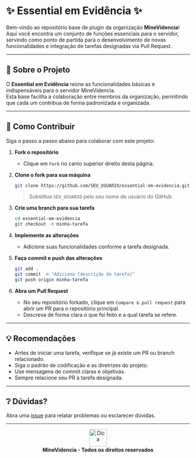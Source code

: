 # ✨ Essential em Evidência ✨

Bem-vindo ao repositório base de plugin da organização **MineVidencia**!  
Aqui você encontra um conjunto de funções essenciais para o servidor, servindo como ponto de partida para o desenvolvimento de novas funcionalidades e integração de tarefas designadas via Pull Request.

---

## 🧩 Sobre o Projeto

O **Essential em Evidência** reúne as funcionalidades básicas e indispensáveis para o servidor MineVidencia.  
Esta base facilita a colaboração entre membros da organização, permitindo que cada um contribua de forma padronizada e organizada.

---

## 🚀 Como Contribuir

Siga o passo a passo abaixo para colaborar com este projeto:

1. **Fork o repositório**
   - Clique em `Fork` no canto superior direito desta página.

2. **Clone o fork para sua máquina**
   ```sh
   git clone https://github.com/SEU_USUARIO/essential-em-evidencia.git
   ```
   > Substitua `SEU_USUARIO` pelo seu nome de usuário do GitHub.

3. **Crie uma branch para sua tarefa**
   ```sh
   cd essential-em-evidencia
   git checkout -b minha-tarefa
   ```

4. **Implemente as alterações**
   - Adicione suas funcionalidades conforme a tarefa designada.

5. **Faça commit e push das alterações**
   ```sh
   git add .
   git commit -m "Adiciona [descrição da tarefa]"
   git push origin minha-tarefa
   ```

6. **Abra um Pull Request**
   - No seu repositório forkado, clique em `Compare & pull request` para abrir um PR para o repositório principal.
   - Descreva de forma clara o que foi feito e a qual tarefa se refere.

---

## 💡 Recomendações

- Antes de iniciar uma tarefa, verifique se já existe um PR ou branch relacionado.
- Siga o padrão de codificação e as diretrizes do projeto.
- Use mensagens de commit claras e objetivas.
- Sempre relacione seu PR à tarefa designada.

---

## ❔ Dúvidas?

Abra uma [issue](https://github.com/MineVidencia/essential-em-evidencia/issues) para relatar problemas ou esclarecer dúvidas.

---

<p align="center">
  <img src="https://cdn.jsdelivr.net/gh/twitter/twemoji@14.0.2/assets/72x72/1f4a1.png" width="48" alt="Dica" />
  <br>
  <b>MineVidencia - Todos os direitos reservados</b>
</p>

